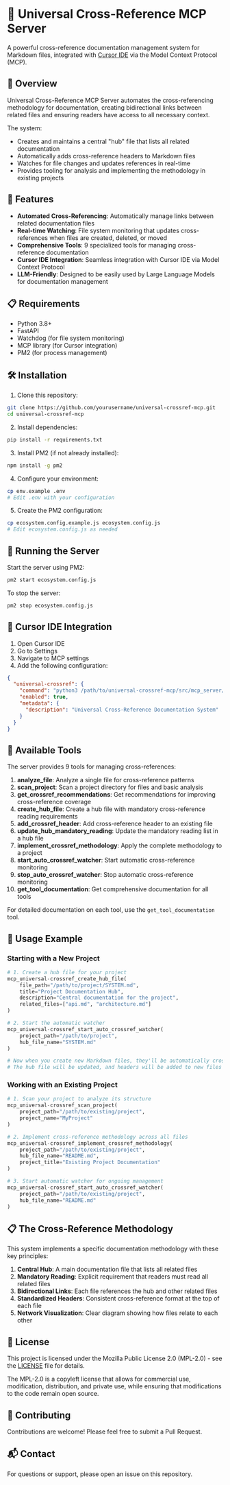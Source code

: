 # 🔗 Universal Cross-Reference MCP Server

A powerful cross-reference documentation management system for Markdown files, integrated with [Cursor IDE](https://cursor.sh/) via the Model Context Protocol (MCP).

## 🌟 Overview

Universal Cross-Reference MCP Server automates the cross-referencing methodology for documentation, creating bidirectional links between related files and ensuring readers have access to all necessary context.

The system:
- Creates and maintains a central "hub" file that lists all related documentation
- Automatically adds cross-reference headers to Markdown files
- Watches for file changes and updates references in real-time
- Provides tooling for analysis and implementing the methodology in existing projects

## 🚀 Features

- **Automated Cross-Referencing**: Automatically manage links between related documentation files
- **Real-time Watching**: File system monitoring that updates cross-references when files are created, deleted, or moved
- **Comprehensive Tools**: 9 specialized tools for managing cross-reference documentation
- **Cursor IDE Integration**: Seamless integration with Cursor IDE via Model Context Protocol
- **LLM-Friendly**: Designed to be easily used by Large Language Models for documentation management

## 📋 Requirements

- Python 3.8+
- FastAPI
- Watchdog (for file system monitoring)
- MCP library (for Cursor integration)
- PM2 (for process management)

## 🛠️ Installation

1. Clone this repository:
```bash
git clone https://github.com/yourusername/universal-crossref-mcp.git
cd universal-crossref-mcp
```

2. Install dependencies:
```bash
pip install -r requirements.txt
```

3. Install PM2 (if not already installed):
```bash
npm install -g pm2
```

4. Configure your environment:
```bash
cp env.example .env
# Edit .env with your configuration
```

5. Create the PM2 configuration:
```bash
cp ecosystem.config.example.js ecosystem.config.js
# Edit ecosystem.config.js as needed
```

## 🚀 Running the Server

Start the server using PM2:

```bash
pm2 start ecosystem.config.js
```

To stop the server:

```bash
pm2 stop ecosystem.config.js
```

## 🔌 Cursor IDE Integration

1. Open Cursor IDE
2. Go to Settings
3. Navigate to MCP settings
4. Add the following configuration:

```json
{
  "universal-crossref": {
    "command": "python3 /path/to/universal-crossref-mcp/src/mcp_server/simple_server.py",
    "enabled": true,
    "metadata": {
      "description": "Universal Cross-Reference Documentation System"
    }
  }
}
```

## 🧰 Available Tools

The server provides 9 tools for managing cross-references:

1. **analyze_file**: Analyze a single file for cross-reference patterns
2. **scan_project**: Scan a project directory for files and basic analysis
3. **get_crossref_recommendations**: Get recommendations for improving cross-reference coverage
4. **create_hub_file**: Create a hub file with mandatory cross-reference reading requirements
5. **add_crossref_header**: Add cross-reference header to an existing file
6. **update_hub_mandatory_reading**: Update the mandatory reading list in a hub file
7. **implement_crossref_methodology**: Apply the complete methodology to a project
8. **start_auto_crossref_watcher**: Start automatic cross-reference monitoring
9. **stop_auto_crossref_watcher**: Stop automatic cross-reference monitoring
10. **get_tool_documentation**: Get comprehensive documentation for all tools

For detailed documentation on each tool, use the `get_tool_documentation` tool.

## 📖 Usage Example

### Starting with a New Project

```python
# 1. Create a hub file for your project
mcp_universal-crossref_create_hub_file(
    file_path="/path/to/project/SYSTEM.md",
    title="Project Documentation Hub",
    description="Central documentation for the project",
    related_files=["api.md", "architecture.md"]
)

# 2. Start the automatic watcher
mcp_universal-crossref_start_auto_crossref_watcher(
    project_path="/path/to/project",
    hub_file_name="SYSTEM.md"
)

# Now when you create new Markdown files, they'll be automatically cross-referenced
# The hub file will be updated, and headers will be added to new files
```

### Working with an Existing Project

```python
# 1. Scan your project to analyze its structure
mcp_universal-crossref_scan_project(
    project_path="/path/to/existing/project",
    project_name="MyProject"
)

# 2. Implement cross-reference methodology across all files
mcp_universal-crossref_implement_crossref_methodology(
    project_path="/path/to/existing/project",
    hub_file_name="README.md",
    project_title="Existing Project Documentation"
)

# 3. Start automatic watcher for ongoing management
mcp_universal-crossref_start_auto_crossref_watcher(
    project_path="/path/to/existing/project",
    hub_file_name="README.md"
)
```

## 📋 The Cross-Reference Methodology

This system implements a specific documentation methodology with these key principles:

1. **Central Hub**: A main documentation file that lists all related files
2. **Mandatory Reading**: Explicit requirement that readers must read all related files
3. **Bidirectional Links**: Each file references the hub and other related files
4. **Standardized Headers**: Consistent cross-reference format at the top of each file
5. **Network Visualization**: Clear diagram showing how files relate to each other

## 📄 License

This project is licensed under the Mozilla Public License 2.0 (MPL-2.0) - see the [LICENSE](LICENSE) file for details.

The MPL-2.0 is a copyleft license that allows for commercial use, modification, distribution, and private use, while ensuring that modifications to the code remain open source.

## 🤝 Contributing

Contributions are welcome! Please feel free to submit a Pull Request.

## 📬 Contact

For questions or support, please open an issue on this repository. 